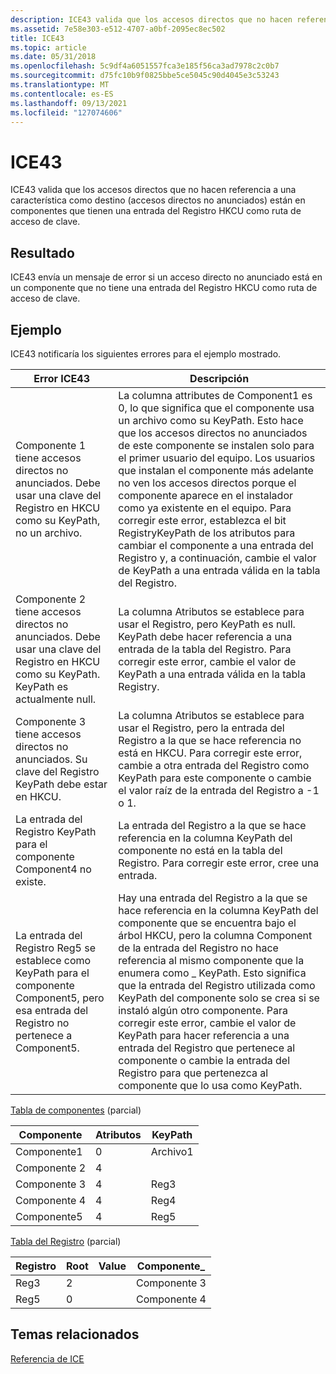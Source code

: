 ```yaml
---
description: ICE43 valida que los accesos directos que no hacen referencia a una característica como destino (accesos directos no anunciados) están en componentes que tienen una entrada del Registro HKCU como ruta de acceso de clave.
ms.assetid: 7e58e303-e512-4707-a0bf-2095ec8ec502
title: ICE43
ms.topic: article
ms.date: 05/31/2018
ms.openlocfilehash: 5c9df4a6051557fca3e185f56ca3ad7978c2c0b7
ms.sourcegitcommit: d75fc10b9f0825bbe5ce5045c90d4045e3c53243
ms.translationtype: MT
ms.contentlocale: es-ES
ms.lasthandoff: 09/13/2021
ms.locfileid: "127074606"
---
```

# <a name="ice43"></a>ICE43

ICE43 valida que los accesos directos que no hacen referencia a una característica como destino (accesos directos no anunciados) están en componentes que tienen una entrada del Registro HKCU como ruta de acceso de clave.

## <a name="result"></a>Resultado

ICE43 envía un mensaje de error si un acceso directo no anunciado está en un componente que no tiene una entrada del Registro HKCU como ruta de acceso de clave.

## <a name="example"></a>Ejemplo

ICE43 notificaría los siguientes errores para el ejemplo mostrado.



| Error ICE43                                                                                                                             | Descripción                                                                                                                                                                                                                                                                                                                                                                                                                                                                                                                                                       |
|-----------------------------------------------------------------------------------------------------------------------------------------|-------------------------------------------------------------------------------------------------------------------------------------------------------------------------------------------------------------------------------------------------------------------------------------------------------------------------------------------------------------------------------------------------------------------------------------------------------------------------------------------------------------------------------------------------------------------|
| Componente 1 tiene accesos directos no anunciados. Debe usar una clave del Registro en HKCU como su KeyPath, no un archivo.                    | La columna attributes de Component1 es 0, lo que significa que el componente usa un archivo como su KeyPath. Esto hace que los accesos directos no anunciados de este componente se instalen solo para el primer usuario del equipo. Los usuarios que instalan el componente más adelante no ven los accesos directos porque el componente aparece en el instalador como ya existente en el equipo. Para corregir este error, establezca el bit RegistryKeyPath de los atributos para cambiar el componente a una entrada del Registro y, a continuación, cambie el valor de KeyPath a una entrada válida en la tabla del Registro.<br/> |
| Componente 2 tiene accesos directos no anunciados. Debe usar una clave del Registro en HKCU como su KeyPath. KeyPath es actualmente null. | La columna Atributos se establece para usar el Registro, pero KeyPath es null. KeyPath debe hacer referencia a una entrada de la tabla del Registro. Para corregir este error, cambie el valor de KeyPath a una entrada válida en la tabla Registry.<br/>                                                                                                                                                                                                                                                                                                                               |
| Componente 3 tiene accesos directos no anunciados. Su clave del Registro KeyPath debe estar en HKCU.                                       | La columna Atributos se establece para usar el Registro, pero la entrada del Registro a la que se hace referencia no está en HKCU. Para corregir este error, cambie a otra entrada del Registro como KeyPath para este componente o cambie el valor raíz de la entrada del Registro a -1 o 1.<br/>                                                                                                                                                                                                                                                                             |
| La entrada del Registro KeyPath para el componente Component4 no existe.                                                                     | La entrada del Registro a la que se hace referencia en la columna KeyPath del componente no está en la tabla del Registro. Para corregir este error, cree una entrada.<br/>                                                                                                                                                                                                                                                                                                                                                                                                                 |
| La entrada del Registro Reg5 se establece como KeyPath para el componente Component5, pero esa entrada del Registro no pertenece a Component5.          | Hay una entrada del Registro a la que se hace referencia en la columna KeyPath del componente que se encuentra bajo el árbol HKCU, pero la columna Component de la entrada del Registro no hace referencia al mismo componente que la enumera como \_ KeyPath. Esto significa que la entrada del Registro utilizada como KeyPath del componente solo se crea si se instaló algún otro componente. Para corregir este error, cambie el valor de KeyPath para hacer referencia a una entrada del Registro que pertenece al componente o cambie la entrada del Registro para que pertenezca al componente que lo usa como KeyPath.<br/>   |



 

[Tabla de componentes](component-table.md) (parcial)



| Componente  | Atributos | KeyPath |
|------------|------------|---------|
| Componente1 | 0          | Archivo1   |
| Componente 2 | 4          |         |
| Componente 3 | 4          | Reg3    |
| Componente 4 | 4          | Reg4    |
| Componente5 | 4          | Reg5    |



 

[Tabla del Registro](registry-table.md) (parcial)



| Registro | Root | Value | Componente\_ |
|----------|------|-------|-------------|
| Reg3     | 2    |       | Componente 3  |
| Reg5     | 0    |       | Componente 4  |



 

## <a name="related-topics"></a>Temas relacionados

<dl> <dt>

[Referencia de ICE](ice-reference.md)
</dt> </dl>

 

 




